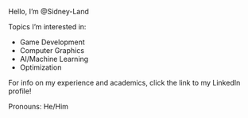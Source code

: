 Hello, I’m @Sidney-Land

Topics I’m interested in:
  * Game Development
  * Computer Graphics
  * AI/Machine Learning
  * Optimization

For info on my experience and academics, click the link to my LinkedIn profile!
  
Pronouns: He/Him

<!---
Sidney-Land/Sidney-Land is a ✨ special ✨ repository because its `README.md` (this file) appears on your GitHub profile.
You can click the Preview link to take a look at your changes.
--->
